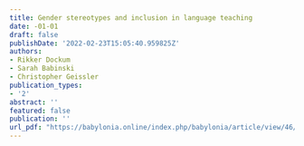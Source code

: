 ```yaml
---
title: Gender stereotypes and inclusion in language teaching
date: -01-01
draft: false
publishDate: '2022-02-23T15:05:40.959825Z'
authors:
- Rikker Dockum
- Sarah Babinski
- Christopher Geissler
publication_types:
- '2'
abstract: ''
featured: false
publication: ''
url_pdf: "https://babylonia.online/index.php/babylonia/article/view/46/65"
---
```


